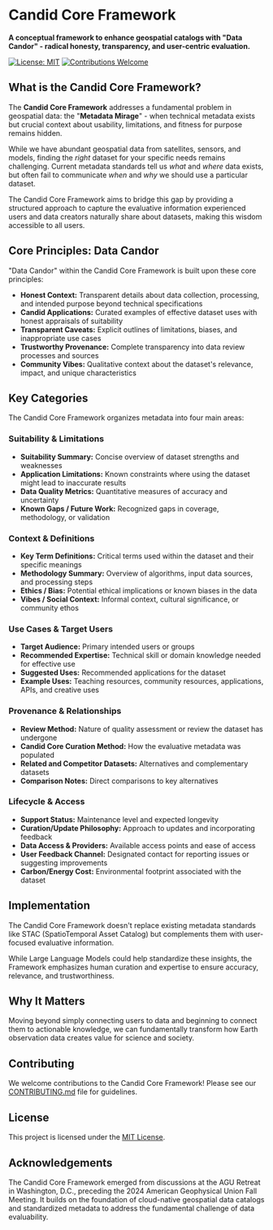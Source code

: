 # Candid Core Framework

**A conceptual framework to enhance geospatial catalogs with "Data Candor" - radical honesty, transparency, and user-centric evaluation.**

[![License: MIT](https://img.shields.io/badge/License-MIT-yellow.svg)](https://opensource.org/licenses/MIT)
[![Contributions Welcome](https://img.shields.io/badge/Contributions-Welcome-brightgreen.svg)](CONTRIBUTING.md)

## What is the Candid Core Framework?

The **Candid Core Framework** addresses a fundamental problem in geospatial data: the "**Metadata Mirage**" - when technical metadata exists but crucial context about usability, limitations, and fitness for purpose remains hidden.

While we have abundant geospatial data from satellites, sensors, and models, finding the *right* dataset for your specific needs remains challenging. Current metadata standards tell us *what* and *where* data exists, but often fail to communicate *when* and *why* we should use a particular dataset.

The Candid Core Framework aims to bridge this gap by providing a structured approach to capture the evaluative information experienced users and data creators naturally share about datasets, making this wisdom accessible to all users.

## Core Principles: Data Candor

"Data Candor" within the Candid Core Framework is built upon these core principles:

* **Honest Context:** Transparent details about data collection, processing, and intended purpose beyond technical specifications
* **Candid Applications:** Curated examples of effective dataset uses with honest appraisals of suitability 
* **Transparent Caveats:** Explicit outlines of limitations, biases, and inappropriate use cases
* **Trustworthy Provenance:** Complete transparency into data review processes and sources
* **Community Vibes:** Qualitative context about the dataset's relevance, impact, and unique characteristics

## Key Categories

The Candid Core Framework organizes metadata into four main areas:

### Suitability & Limitations
- **Suitability Summary:** Concise overview of dataset strengths and weaknesses
- **Application Limitations:** Known constraints where using the dataset might lead to inaccurate results
- **Data Quality Metrics:** Quantitative measures of accuracy and uncertainty
- **Known Gaps / Future Work:** Recognized gaps in coverage, methodology, or validation

### Context & Definitions
- **Key Term Definitions:** Critical terms used within the dataset and their specific meanings
- **Methodology Summary:** Overview of algorithms, input data sources, and processing steps
- **Ethics / Bias:** Potential ethical implications or known biases in the data
- **Vibes / Social Context:** Informal context, cultural significance, or community ethos

### Use Cases & Target Users
- **Target Audience:** Primary intended users or groups
- **Recommended Expertise:** Technical skill or domain knowledge needed for effective use
- **Suggested Uses:** Recommended applications for the dataset
- **Example Uses:** Teaching resources, community resources, applications, APIs, and creative uses

### Provenance & Relationships
- **Review Method:** Nature of quality assessment or review the dataset has undergone
- **Candid Core Curation Method:** How the evaluative metadata was populated
- **Related and Competitor Datasets:** Alternatives and complementary datasets
- **Comparison Notes:** Direct comparisons to key alternatives

### Lifecycle & Access
- **Support Status:** Maintenance level and expected longevity
- **Curation/Update Philosophy:** Approach to updates and incorporating feedback
- **Data Access & Providers:** Available access points and ease of access
- **User Feedback Channel:** Designated contact for reporting issues or suggesting improvements
- **Carbon/Energy Cost:** Environmental footprint associated with the dataset

## Implementation

The Candid Core Framework doesn't replace existing metadata standards like STAC (SpatioTemporal Asset Catalog) but complements them with user-focused evaluative information. 

While Large Language Models could help standardize these insights, the Framework emphasizes human curation and expertise to ensure accuracy, relevance, and trustworthiness.

## Why It Matters

Moving beyond simply connecting users to data and beginning to connect them to actionable knowledge, we can fundamentally transform how Earth observation data creates value for science and society.

## Contributing

We welcome contributions to the Candid Core Framework! Please see our [CONTRIBUTING.md](CONTRIBUTING.md) file for guidelines.

## License

This project is licensed under the [MIT License](LICENSE).

## Acknowledgements

The Candid Core Framework emerged from discussions at the AGU Retreat in Washington, D.C., preceding the 2024 American Geophysical Union Fall Meeting. It builds on the foundation of cloud-native geospatial data catalogs and standardized metadata to address the fundamental challenge of data evaluability.
